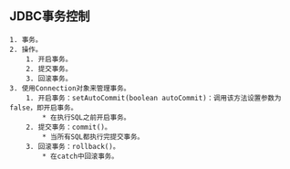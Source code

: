 ## JDBC事务控制

	1. 事务。
	2. 操作。
		1. 开启事务。
		2. 提交事务。
		3. 回滚事务。
	3. 使用Connection对象来管理事务。
		1. 开启事务：setAutoCommit(boolean autoCommit)：调用该方法设置参数为false，即开启事务。
			* 在执行SQL之前开启事务。
		2. 提交事务：commit()。 
			* 当所有SQL都执行完提交事务。
		3. 回滚事务：rollback()。
			* 在catch中回滚事务。


​			